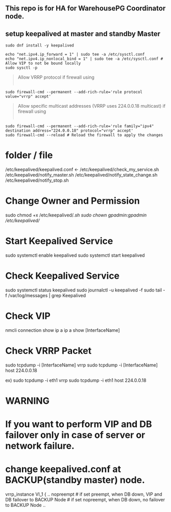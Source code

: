 ## This repo is for HA for WarehousePG Coordinator node.

## setup keepalived at master and standby Master
 ```
sudo dnf install -y keepalived 

echo "net.ipv4.ip_forward = 1" | sudo tee -a /etc/sysctl.conf
echo "net.ipv4.ip_nonlocal_bind = 1" | sudo tee -a /etc/sysctl.conf # Allow VIP to not be bound locally
sudo sysctl -p
 ```

> Allow VRRP protocol if firewall using <br><br>
 ```
sudo firewall-cmd --permanent --add-rich-rule='rule protocol value="vrrp" accept'
 ```
> Allow specific multicast addresses (VRRP uses 224.0.0.18 multicast) if firewall using <br><br>
 ```
sudo firewall-cmd --permanent --add-rich-rule='rule family="ipv4" destination address="224.0.0.18" protocol="vrrp" accept'
sudo firewall-cmd --reload # Reload the firewall to apply the changes
 ```

# folder / file
/etc/keepalived/keepalived.conf    <- 
/etc/keepalived/check_my_service.sh
/etc/keepalived/notify_master.sh
/etc/keepalived/notify_state_change.sh
/etc/keepalived/notify_stop.sh

# Change Owner and Permission
sudo chmod +x /etc/keepalived/*.sh
sudo chown gpadmin:gpadmin /etc/keepalived/*

# Start Keepalived Service
sudo systemctl enable keepalived
sudo systemctl start keepalived

# Check Keepalived Service 
sudo systemctl status keepalived
sudo journalctl -u keepalived -f
sudo tail -f /var/log/messages | grep Keepalived

# Check VIP 
nmcli connection show
ip a
ip a show [InterfaceName]

# Check VRRP Packet
sudo tcpdump -i [InterfaceName] vrrp
sudo tcpdump -i [InterfaceName] host 224.0.0.18

ex) 
sudo tcpdump -i eth1 vrrp
sudo tcpdump -i eth1 host 224.0.0.18

# WARNING
# If you want to perform VIP and DB failover only in case of server or network failure.
# change keepalived.conf at BACKUP(standby master) node.
vrrp_instance VI_1 {
    ..
    nopreempt      # if set preempt, when DB down, VIP and DB failover to BACKUP Node
                   # if set nopreempt, when DB down, no failover to BACKUP Node
    ..







